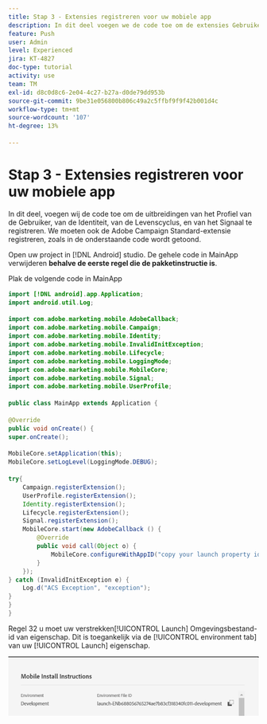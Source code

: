 ```yaml
---
title: Stap 3 - Extensies registreren voor uw mobiele app
description: In dit deel voegen we de code toe om de extensies Gebruikersprofiel, Identiteit, Levenscyclus en Signaal te registreren.
feature: Push
user: Admin
level: Experienced
jira: KT-4827
doc-type: tutorial
activity: use
team: TM
exl-id: d8c0d8c6-2e04-4c27-b27a-d0de79dd953b
source-git-commit: 9be31e056800b806c49a2c5ffbf9f9f42b001d4c
workflow-type: tm+mt
source-wordcount: '107'
ht-degree: 13%

---
```


# Stap 3 - Extensies registreren voor uw mobiele app

In dit deel, voegen wij de code toe om de uitbreidingen van het Profiel van de Gebruiker, van de Identiteit, van de Levenscyclus, en van het Signaal te registreren. We moeten ook de Adobe Campaign Standard-extensie registreren, zoals in de onderstaande code wordt getoond.

Open uw project in [!DNL Android] studio. De gehele code in MainApp verwijderen **behalve de eerste regel die de pakketinstructie is**.

Plak de volgende code in MainApp

<!--
Removed `{.line-numbers}` below
-->

```java
import [!DNL android].app.Application;
import android.util.Log;

import com.adobe.marketing.mobile.AdobeCallback;
import com.adobe.marketing.mobile.Campaign;
import com.adobe.marketing.mobile.Identity;
import com.adobe.marketing.mobile.InvalidInitException;
import com.adobe.marketing.mobile.Lifecycle;
import com.adobe.marketing.mobile.LoggingMode;
import com.adobe.marketing.mobile.MobileCore;
import com.adobe.marketing.mobile.Signal;
import com.adobe.marketing.mobile.UserProfile;

public class MainApp extends Application {

@Override
public void onCreate() {
super.onCreate();

MobileCore.setApplication(this);
MobileCore.setLogLevel(LoggingMode.DEBUG);

try{
    Campaign.registerExtension();
    UserProfile.registerExtension();
    Identity.registerExtension();
    Lifecycle.registerExtension();
    Signal.registerExtension();
    MobileCore.start(new AdobeCallback () {
        @Override
        public void call(Object o) {
            MobileCore.configureWithAppID("copy your launch property id here");
        }
    });
} catch (InvalidInitException e) {
    Log.d("ACS Exception", "exception");
}
}
}
```

Regel 32 u moet uw verstrekken[!UICONTROL  Launch] Omgevingsbestand-id van eigenschap. Dit is toegankelijk via de [!UICONTROL environment tab] van uw [!UICONTROL Launch] eigenschap.

![launch-id](assets/launch-id-property.PNG)
